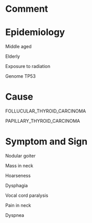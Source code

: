 # Comment

# Epidemiology

Middle aged

Elderly

Exposure to radiation

Genome TP53

# Cause

FOLLUCULAR_THYROID_CARCINOMA

PAPILLARY_THYROID_CARCINOMA

# Symptom and Sign

Nodular goiter

Mass in neck

Hoarseness

Dysphagia

Vocal cord paralysis

Pain in neck

Dyspnea
